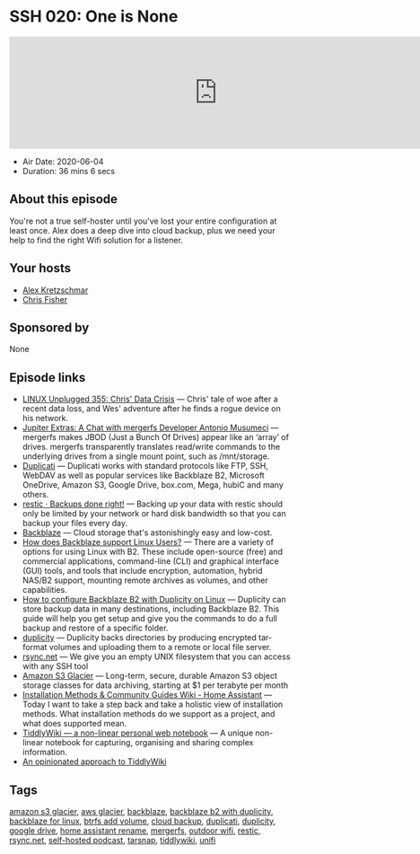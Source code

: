 # SSH 020: One is None

<iframe src="https://player.fireside.fm/v2/dUlrHQih+pywvrsnF?theme=dark" width="740" height="200" frameborder="0" scrolling="no"></iframe>

* Air Date: 2020-06-04
* Duration: 36 mins 6 secs

## About this episode

You're not a true self-hoster until you've lost your entire configuration at least once. Alex does a deep dive into cloud backup, plus we need your help to find the right Wifi solution for a listener.

## Your hosts
* [Alex Kretzschmar](https://selfhosted.show/hosts/alexktz)
* [Chris Fisher](https://selfhosted.show/hosts/chrislas)

## Sponsored by

None



## Episode links

  * [LINUX Unplugged 355: Chris' Data Crisis](https://linuxunplugged.com/355 "LINUX Unplugged 355: Chris' Data Crisis") — Chris' tale of woe after a recent data loss, and Wes' adventure after he finds a rogue device on his network.
  * [Jupiter Extras: A Chat with mergerfs Developer Antonio Musumeci](https://extras.show/28 "Jupiter Extras: A Chat with mergerfs Developer Antonio Musumeci") — mergerfs makes JBOD (Just a Bunch Of Drives) appear like an ‘array’ of drives. mergerfs transparently translates read/write commands to the underlying drives from a single mount point, such as /mnt/storage.
  * [Duplicati](https://www.duplicati.com/ "Duplicati") — Duplicati works with standard protocols like FTP, SSH, WebDAV as well as popular services like Backblaze B2, Microsoft OneDrive, Amazon S3, Google Drive, box.com, Mega, hubiC and many others.
  * [restic · Backups done right!](https://restic.net/ "restic · Backups done right!") — Backing up your data with restic should only be limited by your network or hard disk bandwidth so that you can backup your files every day. 
  * [Backblaze](https://www.backblaze.com/ "Backblaze") — Cloud storage that's astonishingly easy and low-cost.
  * [How does Backblaze support Linux Users?](https://help.backblaze.com/hc/en-us/articles/217664628-How-does-Backblaze-support-Linux-Users- "How does Backblaze support Linux Users?") — There are a variety of options for using Linux with B2. These include open-source (free) and commercial applications, command-line (CLI) and graphical interface (GUI) tools, and tools that include encryption, automation, hybrid NAS/B2 support, mounting remote archives as volumes, and other capabilities.
  * [How to configure Backblaze B2 with Duplicity on Linux](https://help.backblaze.com/hc/en-us/articles/115001518354-How-to-configure-Backblaze-B2-with-Duplicity-on-Linux "How to configure Backblaze B2 with Duplicity on Linux") — Duplicity can store backup data in many destinations, including Backblaze B2. This guide will help you get setup and give you the commands to do a full backup and restore of a specific folder.
  * [duplicity](http://duplicity.nongnu.org/ "duplicity") — Duplicity backs directories by producing encrypted tar-format volumes and uploading them to a remote or local file server.
  * [rsync.net](https://www.rsync.net/ "rsync.net") — We give you an empty UNIX filesystem that you can access with any SSH tool
  * [Amazon S3 Glacier](https://aws.amazon.com/glacier/ "Amazon S3 Glacier") — Long-term, secure, durable Amazon S3 object storage classes for data archiving, starting at $1 per terabyte per month
  * [Installation Methods & Community Guides Wiki - Home Assistant](https://www.home-assistant.io/blog/2020/05/26/installation-methods-and-community-guides-wiki "Installation Methods & Community Guides Wiki - Home Assistant") — Today I want to take a step back and take a holistic view of installation methods. What installation methods do we support as a project, and what does supported mean.
  * [TiddlyWiki — a non-linear personal web notebook](https://tiddlywiki.com/ "TiddlyWiki — a non-linear personal web notebook") — A unique non-linear notebook for capturing, organising and sharing complex information.
  * [An opinionated approach to TiddlyWiki](https://lesser.occult.institute/an-opinionated-approach-to-tiddlywiki "An opinionated approach to TiddlyWiki")



## Tags

[amazon s3 glacier](https://selfhosted.show/tags/amazon%20s3%20glacier), [aws glacier](https://selfhosted.show/tags/aws%20glacier), [backblaze](https://selfhosted.show/tags/backblaze), [backblaze b2 with duplicity](https://selfhosted.show/tags/backblaze%20b2%20with%20duplicity), [backblaze for linux](https://selfhosted.show/tags/backblaze%20for%20linux), [btrfs add volume](https://selfhosted.show/tags/btrfs%20add%20volume), [cloud backup](https://selfhosted.show/tags/cloud%20backup), [duplicati](https://selfhosted.show/tags/duplicati), [duplicity](https://selfhosted.show/tags/duplicity), [google drive](https://selfhosted.show/tags/google%20drive), [home assistant rename](https://selfhosted.show/tags/home%20assistant%20rename), [mergerfs](https://selfhosted.show/tags/mergerfs), [outdoor wifi](https://selfhosted.show/tags/outdoor%20wifi), [restic](https://selfhosted.show/tags/restic), [rsync.net](https://selfhosted.show/tags/rsync.net), [self-hosted podcast](https://selfhosted.show/tags/self-hosted%20podcast), [tarsnap](https://selfhosted.show/tags/tarsnap), [tiddlywiki](https://selfhosted.show/tags/tiddlywiki), [unifi](https://selfhosted.show/tags/unifi)